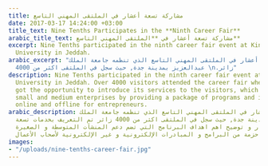 ```yaml
---
title: مشاركة تسعة أعشار في الملتقى المهني التاسع
date: 2017-03-17 14:24:00 +03:00
title_text: Nine Tenths Participates in the **Ninth Career Fair**
arabic_title_text: مشاركة تسعة أعشار في **الملتقى المهني التاسع**
excerpt: Nine Tenths participated in the ninth career fair event at King Abdulaziz
  University in Jeddah.
arabic_excerpt: "شاركت تسعة أعشار في الملتقى المهني التاسع الذي تنظمه جامعة الملك
  عبدالعزيز بمدينة جدة, حيث سجل في الملتقى اكثر من 4000 \n.زائر"
description: Nine Tenths participated in the ninth career fair event at King Abdulaziz
  University in Jeddah. Over 4000 visitors attended the career fair where Nine Tenths
  got the opportunity to introduce its services to the visitors, which includes supporting
  small and medium enterprises by providing a package of programs and initiatives,
  online and offline for entrepreneurs.
arabic_description: شاركت تسعة أعشار في الملتقى المهني التاسع الذي تنظمه جامعة الملك
  عبدالعزيز بمدينة جدة, حيث سجل في الملتقى اكثر من 4000 زائر تم التعريف بخدمات تسعة
  أعشار للزوار و توضيح اهم اهداف البرنامج التي تضم دعم المنشآت المتوسطة و الصغيرة
  عن طريق تقديم حزمة من البرامج و المبادرات الإلكترونية و غير الإلكترونية لأصحاب الأعمال.
images:
- "/uploads/nine-tenths-career-fair.jpg"
---
```


